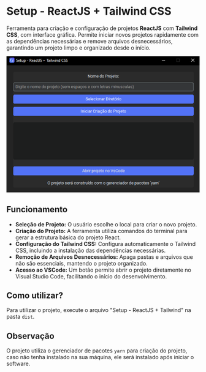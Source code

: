 # Setup - ReactJS + Tailwind CSS
Ferramenta para criação e configuração de projetos **ReactJS** com **Tailwind CSS**, com interface gráfica. Permite iniciar novos projetos rapidamente com as dependências necessárias e remove arquivos desnecessários, garantindo um projeto limpo e organizado desde o início.

![Screenshot da UI do software](source/assets/img/screenshot.png)

## Funcionamento
*  **Seleção de Projeto:** O usuário escolhe o local para criar o novo projeto.
*  **Criação do Projeto:** A ferramenta utiliza comandos do terminal para gerar a estrutura básica do projeto React.
*  **Configuração do Tailwind CSS:** Configura automaticamente o Tailwind CSS, incluindo a instalação das dependências necessárias.
*  **Remoção de Arquivos Desnecessários:** Apaga pastas e arquivos que não são essenciais, mantendo o projeto organizado.
*  **Acesso ao VSCode:** Um botão permite abrir o projeto diretamente no Visual Studio Code, facilitando o início do desenvolvimento.

## Como utilizar?
Para utilizar o projeto, execute o arquivo "Setup - ReactJS + Tailwind" na pasta `dist`.

## Observação
O projeto utiliza o gerenciador de pacotes `yarn` para criação do projeto, caso não tenha instalado na sua máquina, ele será instalado após iniciar o software.
